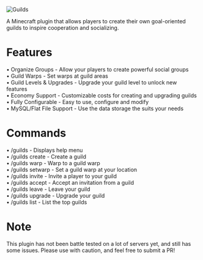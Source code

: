 ![Guilds](https://user-images.githubusercontent.com/8346060/206355497-fb93eae6-3cbb-4c94-af89-f8088cb6eee8.png)

A Minecraft plugin that allows players to create their own goal-oriented guilds to inspire cooperation and socializing.

# Features
• Organize Groups - Allow your players to create powerful social groups <br>
• Guild Warps - Set warps at guild areas<br>
• Guild Levels & Upgrades - Upgrade your guild level to unlock new features <br>
• Economy Support - Customizable costs for creating and upgrading guilds <br>
• Fully Configurable - Easy to use, configure and modify <br>
• MySQL/Flat File Support - Use the data storage the suits your needs


# Commands
  • /guilds - Displays help menu <br>
  • /guilds create <name> - Create a guild <br>
  • /guilds warp <warpName> - Warp to a guild warp <br>
  • /guilds setwarp <name> - Set a guild warp at your location <br>
  • /guilds invite <player> - Invite a player to your guild <br>
  • /guilds accept <guild> - Accept an invitation from a guild <br>
  • /guilds leave - Leave your guild <br>
  • /guilds upgrade - Upgrade your guild <br>
  • /guilds list - List the top guilds <br>
  
# Note
This plugin has not been battle tested on a lot of servers yet, and still has some issues. Please use with caution, and feel free to submit a PR!
